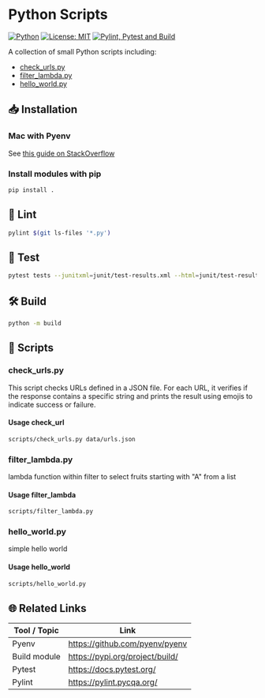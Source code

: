 # Python Scripts

[![Python](https://img.shields.io/badge/Python-3.12-blue?logo=python&logoColor=white)](https://www.python.org/)
[![License: MIT](https://img.shields.io/badge/License-MIT-yellow.svg)](LICENSE)
[![Pylint, Pytest and Build](https://github.com/hofiorg/python-scripts/actions/workflows/pylint.yml/badge.svg)](https://github.com/hofiorg/python-scripts/actions/workflows/pylint.yml)

A collection of small Python scripts including:
- [check_urls.py](./scripts/check_urls.py)
- [filter_lambda.py](./scripts/filter_lambda.py)
- [hello_world.py](./scripts/hello_world.py)

## 📥 Installation

### Mac with Pyenv

See [this guide on StackOverflow](https://stackoverflow.com/a/71657414)

### Install modules with pip

```sh
pip install .
```

## 🧹 Lint

```sh
pylint $(git ls-files '*.py')
```

## 🧪 Test

```sh
pytest tests --junitxml=junit/test-results.xml --html=junit/test-results.html
```

## 🛠️ Build

```sh
python -m build
```

## 🧾 Scripts

### check_urls.py

This script checks URLs defined in a JSON file. For each URL, it verifies if the response
contains a specific string and prints the result using emojis to indicate success or failure.

#### Usage check_url

```sh
scripts/check_urls.py data/urls.json
```

### filter_lambda.py

lambda function within filter to select fruits starting with "A" from a list

#### Usage filter_lambda

```sh
scripts/filter_lambda.py
```

### hello_world.py

simple hello world

#### Usage hello_world

```sh
scripts/hello_world.py
```

## 🌐 Related Links

| Tool / Topic | Link                              |
|--------------|-----------------------------------|
| Pyenv        | <https://github.com/pyenv/pyenv>  |
| Build module | <https://pypi.org/project/build/> |
| Pytest       | <https://docs.pytest.org/>        |
| Pylint       | <https://pylint.pycqa.org/>       |
